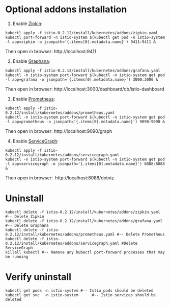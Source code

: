 # Optional addons installation

1. Enable [Zipkin](https://istio.io/docs/tasks/telemetry/distributed-tracing.html#accessing-the-dashboard):
```
kubectl apply -f istio-0.2.12/install/kubernetes/addons/zipkin.yaml
kubectl port-forward -n istio-system $(kubectl get pod -n istio-system -l app=zipkin -o jsonpath='{.items[0].metadata.name}') 9411:9411 &
```
Then open in browser: http://localhost:9411

2. Enable [Graphana](https://istio.io/docs/tasks/telemetry/using-istio-dashboard.html):
```
kubectl apply -f istio-0.2.12/install/kubernetes/addons/grafana.yaml
kubectl -n istio-system port-forward $(kubectl -n istio-system get pod -l app=grafana -o jsonpath='{.items[0].metadata.name}') 3000:3000 &
```
Then open in browser: http://localhost:3000/dashboard/db/istio-dashboard 

3. Enable [Prometheus](https://istio.io/docs/tasks/telemetry/querying-metrics.html):
```
kubectl apply -f istio-0.2.12/install/kubernetes/addons/prometheus.yaml
kubectl -n istio-system port-forward $(kubectl -n istio-system get pod -l app=prometheus -o jsonpath='{.items[0].metadata.name}') 9090:9090 &
```
Then open in browser: http://localhost:9090/graph 

4. Enable [ServiceGraph](https://istio.io/docs/tasks/telemetry/servicegraph.html):
```
kubectl apply -f istio-0.2.12/install/kubernetes/addons/servicegraph.yaml
kubectl -n istio-system port-forward $(kubectl -n istio-system get pod -l app=servicegraph -o jsonpath='{.items[0].metadata.name}') 8088:8088 &
```
Then open in browser:  http://localhost:8088/dotviz

# Uninstall
```
kubectl delete -f istio-0.2.12/install/kubernetes/addons/zipkin.yaml #-- Delete Zipkin
kubectl delete -f istio-0.2.12/install/kubernetes/addons/grafana.yaml #-- Delete Graphana
kubectl delete -f istio-0.2.12/install/kubernetes/addons/prometheus.yaml #-- Delete Prometheus
kubectl delete -f istio-0.2.12/install/kubernetes/addons/servicegraph.yaml #Delete ServiceGraph
killall kubectl #-- Remove any kubectl port-forward processes that may be running
```

#  Verify uninstall
```
kubectl get pods -n istio-system #-- Istio pods should be deleted
kubectl get svc  -n istio-system      #-- Istio services should be deleted
```
